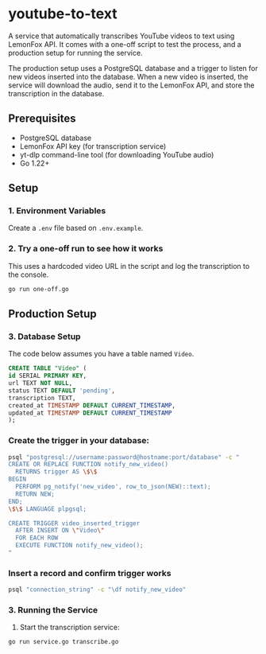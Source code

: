 # youtube-to-text

A service that automatically transcribes YouTube videos to text using LemonFox API. It comes with a one-off script to test the process, and a production setup for running the service.

The production setup uses a PostgreSQL database and a trigger to listen for new videos inserted into the database. When a new video is inserted, the service will download the audio, send it to the LemonFox API, and store the transcription in the database.


## Prerequisites

- PostgreSQL database
- LemonFox API key (for transcription service)
- yt-dlp command-line tool (for downloading YouTube audio)
- Go 1.22+

## Setup

### 1. Environment Variables

Create a `.env` file based on `.env.example`.

### 2. Try a one-off run to see how it works

This uses a hardcoded video URL in the script and log the transcription to the console.

```bash
go run one-off.go
```

## Production Setup

### 3. Database Setup
The code below assumes you have a table named `Video`.

```sql
CREATE TABLE "Video" (
id SERIAL PRIMARY KEY,
url TEXT NOT NULL,
status TEXT DEFAULT 'pending',
transcription TEXT,
created_at TIMESTAMP DEFAULT CURRENT_TIMESTAMP,
updated_at TIMESTAMP DEFAULT CURRENT_TIMESTAMP
);
```

### Create the trigger in your database:

```bash
psql "postgresql://username:password@hostname:port/database" -c "
CREATE OR REPLACE FUNCTION notify_new_video()
  RETURNS trigger AS \$\$
BEGIN
  PERFORM pg_notify('new_video', row_to_json(NEW)::text);
  RETURN NEW;
END;
\$\$ LANGUAGE plpgsql;

CREATE TRIGGER video_inserted_trigger
  AFTER INSERT ON \"Video\"
  FOR EACH ROW
  EXECUTE FUNCTION notify_new_video();
"
```

### Insert a record and confirm trigger works

```bash
psql "connection_string" -c "\df notify_new_video"
```

### 3. Running the Service

1. Start the transcription service:
```bash
go run service.go transcribe.go
```


